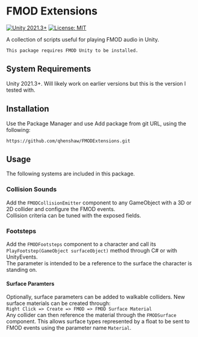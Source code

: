 # FMOD Extensions
[![Unity 2021.3+](https://img.shields.io/badge/unity-2021.3%2B-blue.svg)](https://unity3d.com/get-unity/download)
[![License: MIT](https://img.shields.io/badge/License-MIT-brightgreen.svg)](LICENSE.md)

A collection of scripts useful for playing FMOD audio in Unity.
```
This package requires FMOD Unity to be installed.
```

## System Requirements
Unity 2021.3+. Will likely work on earlier versions but this is the version I tested with.

## Installation
Use the Package Manager and use Add package from git URL, using the following: 
```
https://github.com/qhenshaw/FMODExtensions.git
```

## Usage
The following systems are included in this package.

### Collision Sounds
Add the ```FMODCollisionEmitter``` component to any GameObject with a 3D or 2D collider and configure the FMOD events.  
Collision criteria can be tuned with the exposed fields.

### Footsteps
Add the ```FMODFootsteps``` component to a character and call its ```PlayFootstep(GameObject surfaceObject)``` method through C# or with UnityEvents.  
The parameter is intended to be a reference to the surface the character is standing on.

#### Surface Paramters
Optionally, surface parameters can be added to walkable colliders. New surface materials can be created through:  
```Right Click => Create => FMOD => FMOD Surface Material```  
Any collider can then reference the material through the ```FMODSurface``` component. This allows surface types represented by a float to be sent to FMOD events using the parameter name ```Material```.
